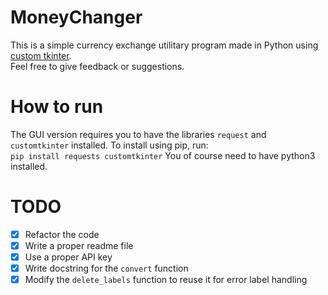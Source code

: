 # MoneyChanger
This is a simple currency exchange utilitary program made in Python using [custom tkinter](https://github.com/TomSchimansky/CustomTkinter). <br>
Feel free to give feedback or suggestions.

# How to run
The GUI version requires you to have the libraries `request` and `customtkinter` installed. To install using pip, run: <br>
`pip install requests customtkinter`
You of course need to have python3 installed.

# TODO
- [x] Refactor the code
- [x] Write a proper readme file
- [x] Use a proper API key
- [x] Write docstring for the `convert` function
- [x] Modify the `delete_labels` function to reuse it for error label handling